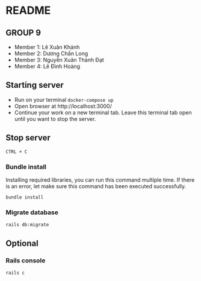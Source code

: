 # README

## GROUP 9 

- Member 1: Lê Xuân Khánh
- Member 2: Dương Chấn Long
- Member 3: Nguyễn Xuân Thành Đạt
- Member 4: Lê Đình Hoàng

## Starting server

- Run on your terminal `docker-compose up`
- Open browser at http://localhost:3000/
- Continue your work on a new terminal tab. Leave this terminal tab open until you want to stop the server.

## Stop server

`CTRL + C`

### Bundle install
Installing required libraries, you can run this command multiple time. If there is an error, let make sure this command has been executed successfully.

`bundle install`

### Migrate database

`rails db:migrate`

## Optional

### Rails console

`rails c`
